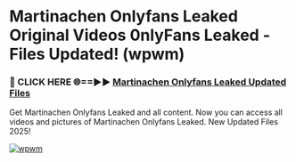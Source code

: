 # Martinachen Onlyfans Leaked Original Videos 0nlyFans Leaked - Files Updated! (wpwm)

<h3>🔴 CLICK HERE 🌐==►► <a href="https://tinyurl.com/2jnfzry5" rel="nofollow">Martinachen Onlyfans Leaked Updated Files</a></h3>

Get Martinachen Onlyfans Leaked and all content. Now you can access all videos and pictures of Martinachen Onlyfans Leaked. New Updated Files 2025!

[![wpwm](https://i.imgur.com/GyGTBgg.gif)](https://tinyurl.com/2jnfzry5)
